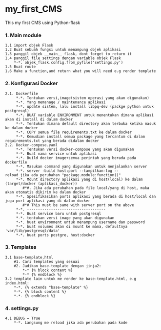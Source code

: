 # my_first_CMS
This my first CMS using Python-flask

### 1. Main module
    1.1 import objek Flask
    1.2 Buat sebuah fungsi untuk menampung objek aplikasi
    1.3 panggil objek __main__ flask, dont forget to return it
    1.4 panggil file settings dengan variable objek Flask
        *-*. objek_flask.config.from_pyfile('settings.py')
    1.5 Buat route
    1.6 Make a function,and return what you will need e.g render template
    
    
### 2. Konfigurasi Docker
    2.1. Dockerfile
         *-*. Tentukan versi,image(sistem operasi yang akan digunakan)
         *-*. Yang memanage / maintenance aplikasi
         *-*. update sistem, lalu install libpq-dev (packge python untuk postgresql)
         *-*. BUAT variable ENVIRONMENT untuk menentukan dimana aplikasi akan di install di dalam docker
         *-*. Tentukan dimana default directory akan terbuka ketika masuk ke dalam docker
         *-*. COPY semua file requirements.txt ke dalam docker
         *-*. Kemudian install semua package yang tercantum di dalam requirements.txt yang berada didalam docker
    2.2. Docker-compose.yaml
         *-*. Tentukan versi docker-compose yang akan digunakan
         *-*. Buat nama service untuk aplikasi
         *-*. Build docker image+semua perintah yang berada pada dockerfile
         *-*. Masukan command yang digunakan untuk menjalankan server
         *-*. server -build host:port --tampilkan-log --reload_jika_ada_perubahan "package.module:function()"
         *-*. Mount directory aplikasi yang di host(local) ke dalam (target/docker (aplikasi_docker)) 
            #*#. Jika ada perubahan pada file local/yang di host, maka akan otomatis dikirim ke dalam docker
         *-*. Spesifikasikan ports aplikasi yang berada di host/local dan juga port aplikasi yang di dalam docker
            #*# This must be same with server port on the above
         *-*. ------------------------------------
         *-*. Buat service baru untuk postgresql
         *-*. tentukan versi image yang akan digunakan
         *-*. buat environment untuk menampung username dan password
         *-*. buat volumes akan di mount ke mana, defaultnya 'var/lib/postgresql/data'
         *-*. buat ports postgre, host:docker
### 3. Templates
    3.1 base-template.html
        #1. Cari templates yang sesuai
        #2. Jadikan base-template dengan jinja2:
            *-* {% block content %}
            *-* {% endblock %}
    3.2 template lain untuk me render ke base-template.html, e.g index.html:
        *-*. {% extends "base-template" %}
        *-*. {% block content %}
        *-*. {% endblock %}
        
    
### 4. settings.py
    4.1 DEBUG = True
        *-*. Langsung me reload jika ada perubahan pada kode
        